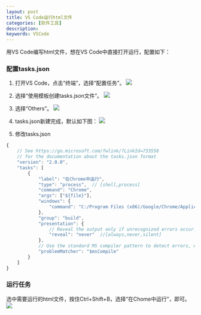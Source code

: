```yaml
---
layout: post
title: VS Code运行html文件
categories: [软件工具]
description: 
keywords: VSCode
---
```


用VS Code编写html文件，想在VS Code中直接打开运行，配置如下：

### 配置tasks.json ###

1. 打开VS Code，点击“终端”，选择“配置任务”。
   ![](https://allanhao.com/images/vscode-run-html/1.jpg)

2. 选择“使用模板创建tasks.json文件”。
   ![](https://allanhao.com/images/vscode-run-html/2.jpg)

3. 选择“Others”。
   ![](https://allanhao.com/images/vscode-run-html/3.jpg)

4. tasks.json新建完成，默认如下图：
   ![](https://allanhao.com/images/vscode-run-html/4.jpg)

5. 修改tasks.json

```javascript
{
    // See https://go.microsoft.com/fwlink/?LinkId=733558
    // for the documentation about the tasks.json format
    "version": "2.0.0",
    "tasks": [
        {
            "label": "在Chrome中运行",
            "type": "process",  // [shell,process]
            "command": "Chrome",
            "args": ["${file}"],
            "windows": {
                "command": "C:/Program Files (x86)/Google/Chrome/Application/chrome.exe"
            },
            "group": "build",
            "presentation": {
                // Reveal the output only if unrecognized errors occur.
                "reveal": "never"  //[always,never,silent]
            },
            // Use the standard MS compiler pattern to detect errors, warnings and infos
            "problemMatcher": "$msCompile"
        }
    ]
}
```

### 运行任务 ###

选中需要运行的html文件，按住Ctrl+Shift+B，选择“在Chome中运行”，即可。
![](https://allanhao.com/images/vscode-run-html/5.jpg)